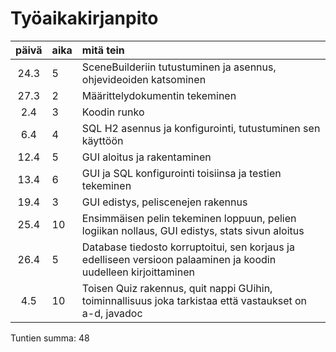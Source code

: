 # Työaikakirjanpito #
 | päivä | aika | mitä tein  |
| :----:|:-----| :-----|
| 24.3  | 5    | SceneBuilderiin tutustuminen ja asennus, ohjevideoiden katsominen |
| 27.3  | 2    | Määrittelydokumentin tekeminen |
| 2.4   | 3    | Koodin runko |
| 6.4   | 4    | SQL H2 asennus ja konfigurointi, tutustuminen sen käyttöön |
| 12.4  | 5    | GUI aloitus ja rakentaminen |
| 13.4  | 6    | GUI ja SQL konfigurointi toisiinsa ja testien tekeminen |
| 19.4  | 3    | GUI edistys, peliscenejen rakennus |
| 25.4  | 10   | Ensimmäisen pelin tekeminen loppuun, pelien logiikan nollaus, GUI edistys, stats sivun aloitus|
| 26.4  | 5    | Database tiedosto korruptoitui, sen korjaus ja edelliseen versioon palaaminen ja koodin uudelleen kirjoittaminen|
| 4.5   | 10    | Toisen Quiz rakennus, quit nappi GUihin, toiminnallisuus joka tarkistaa että vastaukset on a-d, javadoc|


Tuntien summa: 48

